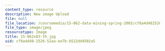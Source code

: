 ```yaml
---
content_type: resource
description: New image Upload
file: null
file_location: /coursemedia/15-062-data-mining-spring-2003/cf8a4d48252652aaee7bb522dd4502a5_15-062s03-th.jpg
file_type: image/jpeg
resourcetype: Image
title: 15-062s03-th.jpg
uid: cf8a4d48-2526-52aa-ee7b-b522dd4502a5
---
```


